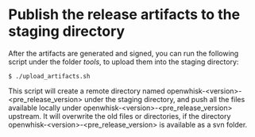 <!--
#
# Licensed to the Apache Software Foundation (ASF) under one or more
# contributor license agreements.  See the NOTICE file distributed with
# this work for additional information regarding copyright ownership.
# The ASF licenses this file to You under the Apache License, Version 2.0
# (the "License"); you may not use this file except in compliance with
# the License.  You may obtain a copy of the License at
#
#     http://www.apache.org/licenses/LICENSE-2.0
#
# Unless required by applicable law or agreed to in writing, software
# distributed under the License is distributed on an "AS IS" BASIS,
# WITHOUT WARRANTIES OR CONDITIONS OF ANY KIND, either express or implied.
# See the License for the specific language governing permissions and
# limitations under the License.
#
-->

# Publish the release artifacts to the staging directory

After the artifacts are generated and signed, you can run the following script under the folder _tools_, to upload them
into the staging directory:

```
$ ./upload_artifacts.sh
```

This script will create a remote directory named openwhisk-\<version\>-\<pre_release_version\> under the staging directory, and push all the files available locally under openwhisk-\<version\>-\<pre_release_version\>
upstream. It will overwrite the old files or directories, if the directory openwhisk-\<version\>-\<pre_release_version\> is available as a svn folder.
